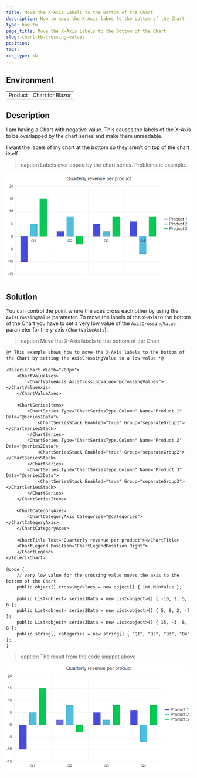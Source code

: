 ```yaml
---
title: Move the X-Axis Labels to the Bottom of the Chart
description: How to move the X-Axis labes to the bottom of the Chart
type: how-to
page_title: Move the X-Axis Labels to the Bottom of the Chart
slug: chart-kb-crossing-values
position:
tags:
res_type: kb
---
```


## Environment
<table>
	<tbody>
		<tr>
			<td>Product</td>
			<td>Chart for Blazor</td>
		</tr>
	</tbody>
</table>


## Description

I am having a Chart with negative value. This causes the labels of the X-Axis to be overlapped by the chart series and make them unreadable.

I want the labels of my chart at the bottom so they aren't on top of the chart itself.

>caption Labels overlapped by the chart series. Problematic example.

![chart crossing values problematic example](images/chart-crossing-values-problematic-example.png)


## Solution

You can control the point where the axes cross each other by using the `AxisCrossingValue` parameter. To move the labels of the x-axis to the bottom of the Chart you have to set a very low value of the `AxisCrossingValue` parameter for the y-axis (`ChartValueAxis`). 


>caption Move the X-Axis labels to the bottom of the Chart

````CSHTML
@* This example shows how to move the X-Axis labels to the bottom of the Chart by setting the AxisCrossingValue to a low value *@

<TelerikChart Width="700px">
    <ChartValueAxes>
        <ChartValueAxis AxisCrossingValue="@crossingValues"></ChartValueAxis>
    </ChartValueAxes>

    <ChartSeriesItems>
        <ChartSeries Type="ChartSeriesType.Column" Name="Product 1" Data="@series1Data">
            <ChartSeriesStack Enabled="true" Group="separateGroup1"></ChartSeriesStack>
        </ChartSeries>
        <ChartSeries Type="ChartSeriesType.Column" Name="Product 2" Data="@series2Data">
            <ChartSeriesStack Enabled="true" Group="separateGroup2"></ChartSeriesStack>
        </ChartSeries>
        <ChartSeries Type="ChartSeriesType.Column" Name="Product 3" Data="@series3Data">
            <ChartSeriesStack Enabled="true" Group="separateGroup3"></ChartSeriesStack>
        </ChartSeries>
    </ChartSeriesItems>

    <ChartCategoryAxes>
        <ChartCategoryAxis Categories="@categories"></ChartCategoryAxis>
    </ChartCategoryAxes>

    <ChartTitle Text="Quarterly revenue per product"></ChartTitle>
    <ChartLegend Position="ChartLegendPosition.Right">
    </ChartLegend>
</TelerikChart>

@code {
    // very low value for the crossing value moves the axis to the bottom of the Chart
    public object[] crossingValues = new object[] { int.MinValue };

    public List<object> series1Data = new List<object>() { -10, 2, 5, 6 };
    public List<object> series2Data = new List<object>() { 5, 8, 2, -7 };
    public List<object> series3Data = new List<object>() { 15, -3, 8, 8 };
    public string[] categories = new string[] { "Q1", "Q2", "Q3", "Q4" };
}
````

>caption The result from the code snippet above

![chart crossing values example](images/chart-crossing-values-example.png)

